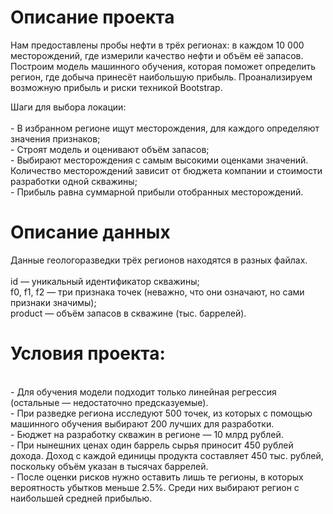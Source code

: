 # Описание проекта

Нам предоставлены пробы нефти в трёх регионах: в каждом 10 000 месторождений, где измерили качество нефти и объём её запасов. Построим модель машинного обучения, которая поможет определить регион, где добыча принесёт наибольшую прибыль. Проанализируем возможную прибыль и риски техникой Bootstrap.

Шаги для выбора локации:
<br>
<br> - В избранном регионе ищут месторождения, для каждого определяют значения признаков;
<br> - Строят модель и оценивают объём запасов;
<br> - Выбирают месторождения с самым высокими оценками значений. Количество месторождений зависит от бюджета компании и стоимости разработки одной скважины;
<br> - Прибыль равна суммарной прибыли отобранных месторождений.
<br>

# Описание данных

Данные геологоразведки трёх регионов находятся в разных файлах.
<br>
<br> id — уникальный идентификатор скважины;
<br> f0, f1, f2 — три признака точек (неважно, что они означают, но сами признаки значимы);
<br> product — объём запасов в скважине (тыс. баррелей).

# Условия проекта:
<br> - Для обучения модели подходит только линейная регрессия (остальные — недостаточно предсказуемые).
<br> - При разведке региона исследуют 500 точек, из которых с помощью машинного обучения выбирают 200 лучших для разработки.
<br> - Бюджет на разработку скважин в регионе — 10 млрд рублей.
<br> - При нынешних ценах один баррель сырья приносит 450 рублей дохода. Доход с каждой единицы продукта составляет 450 тыс. рублей, поскольку объём указан в тысячах баррелей.
<br> - После оценки рисков нужно оставить лишь те регионы, в которых вероятность убытков меньше 2.5%. Среди них выбирают регион с наибольшей средней прибылью.
